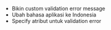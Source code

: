 - Bikin custom validation error message
- Ubah bahasa aplikasi ke Indonesia
- Specify atribut untuk validation error